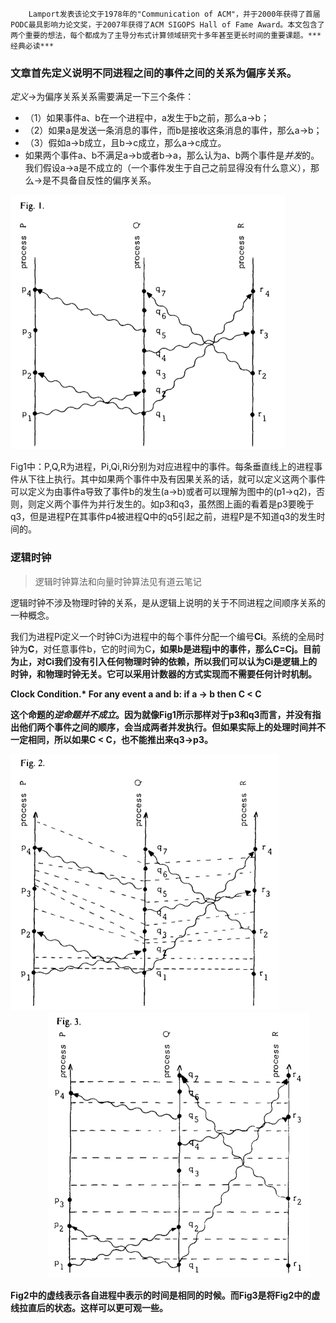 		Lamport发表该论文于1978年的"Communication of ACM"，并于2000年获得了首届PODC最具影响力论文奖，于2007年获得了ACM SIGOPS Hall of Fame Award。本文包含了两个重要的想法，每个都成为了主导分布式计算领域研究十多年甚至更长时间的重要课题。***经典必读***

### 文章首先定义说明不同进程之间的事件之间的关系为偏序关系。

*定义*→为偏序关系关系需要满足一下三个条件：

- （1）如果事件a、b在一个进程中，a发生于b之前，那么a→b；
- （2）如果a是发送一条消息的事件，而b是接收这条消息的事件，那么a→b；
- （3）假如a→b成立，且b→c成立，那么a→c成立。
- 如果两个事件a、b不满足a→b或者b→a，那么认为a、b两个事件是*并发*的。我们假设a→a是不成立的（一个事件发生于自己之前显得没有什么意义），那么→是不具备自反性的偏序关系。

<img src="images/Time, Clocks and the Ordering of Events in a Distributed/Figure1.png" alt="Fugure1" style="zoom:50%;" />

Fig1中：P,Q,R为进程，Pi,Qi,Ri分别为对应进程中的事件。每条垂直线上的进程事件从下往上执行。其中如果两个事件中及有因果关系的话，就可以定义这两个事件可以定义为由事件a导致了事件b的发生(a->b)或者可以理解为图中的(p1->q2)，否则，则定义两个事件为并行发生的。如p3和q3，虽然图上画的看着是p3要晚于q3，但是进程P在其事件p4被进程Q中的q5引起之前，进程P是不知道q3的发生时间的。

### 逻辑时钟

> 逻辑时钟算法和向量时钟算法见有道云笔记

逻辑时钟不涉及物理时钟的关系，是从逻辑上说明的关于不同进程之间顺序关系的一种概念。

我们为进程Pi定义一个时钟Ci为进程中的每个事件分配一个编号**Ci<a>**。系统的全局时钟为**C**，对任意事件b，它的时间为C<b>，如果b是进程j中的事件，那么C<b>=Cj<b>。目前为止，对Ci我们没有引入任何物理时钟的依赖，所以我们可以认为Ci是逻辑上的时钟，和物理时钟无关。它可以采用计数器的方式实现而不需要任何计时机制。

**Clock Condition.\* For any event a and b:**   **if a → b then C<a> < C<b>**

这个命题的***逆命题并不成立***。因为就像Fig1所示那样对于p3和q3而言，并没有指出他们两个事件之间的顺序，会当成两者并发执行。但如果实际上的处理时间并不一定相同，所以如果C<q3> < C<p3>，也不能推出来q3->p3。

<img src="images/Time, Clocks and the Ordering of Events in a Distributed/Figure2.png" alt="Figure2" style="zoom:50%;" /><img src="images/Time, Clocks and the Ordering of Events in a Distributed/Figure3.png" alt="Figure3" style="zoom:50%;margin-left:120px" />

Fig2中的虚线表示各自进程中表示的时间是相同的时候。而Fig3是将Fig2中的虚线拉直后的状态。这样可以更可观一些。



